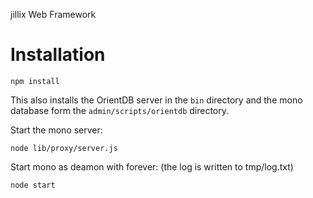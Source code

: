 jillix Web Framework

Installation
========
```
npm install
```
This also installs the OrientDB server in the `bin` directory and the mono database form the `admin/scripts/orientdb` directory.

Start the mono server:
```
node lib/proxy/server.js
```

Start mono as deamon with forever: (the log is written to tmp/log.txt)
```
node start
```
